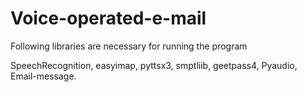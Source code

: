 # Voice-operated-e-mail
Following libraries are necessary for running the program

SpeechRecognition,
easyimap,
pyttsx3,
smptliib,
geetpass4,
Pyaudio,
Email-message.
